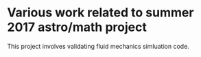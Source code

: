 Various work related to summer 2017 astro/math project
==================================================

This project involves validating fluid mechanics simluation code.
